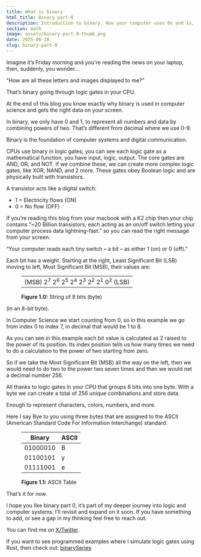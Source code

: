 ```yaml
---
title: What is binary
html_title: Binary part-0
description: Introduction to binary. How your computer uses 0s and 1s, logic gates, and transistors to show data on your screen.
section: math
image: assets/binary-part-0-thumb.png
date: 2025-06-28
slug: binary-part-0
---
```


Imagine it’s Friday morning and you're reading the news on your laptop, then, suddenly, you wonder…

"How are all these letters and images displayed to me?”

That’s binary going through logic gates in your CPU.

At the end of this blog you know exactly why binary is used in computer science and gets the right data on your screen.

In binary, we only have 0 and 1, to represent all numbers and data by combining powers of two. That’s different from decimal where we use 0-9.

Binary is the foundation of computer systems and digital communication.

CPUs use binary in logic gates; you can see each logic gate as a mathematical function, you have input, logic, output. The core gates are AND, OR, and NOT. If we combine these, we can create more complex logic gates, like XOR, NAND, and 2 more. These gates obey Boolean logic and are physically built with transistors.

A transistor acts like a digital switch:

<ul class="post-ul">
  <li>1 = Electricity flows (ON)</li>
  <li>0 = No flow (OFF)</li>
</ul>

If you’re reading this blog from your macbook with a K2 chip then your chip contains “~20 Billion transistors, each acting as an on/off switch letting your computer process data lightning-fast.” so you can read the right message from your screen.

“Your computer reads each tiny switch – a bit – as either 1 (on) or 0 (off).”

Each bit has a weight. Starting at the right, Least Significant Bit (LSB) moving to left, Most Significant Bit (MSB), their values are:

<figure>
  <table class="table-350px">
    <tr>
        <td>(MSB) 2<sup>7</sup>  2<sup>6</sup>  2<sup>5</sup>  2<sup>4</sup>  2<sup>3</sup>  2<sup>2</sup>  2<sup>1</sup>  0<sup>2</sup> (LSB)</td>
    </tr>
  </table>
  <figcaption><b>Figure 1.0:</b> String of 8 bits (byte)</figcaption>
</figure>

(in an 8-bit byte).

In Computer Science we start counting from 0, so in this example we go from index 0 to index 7, in decimal that would be 1 to 8.

As you can see in this example each bit value is calculated as 2 raised to the power of its position. Its index position tells us how many times we need to do a calculation to the power of two starting from zero.

So if we take the Most Significant Bit (MSB) all the way on the left, then we would need to do two to the power two seven times and then we would net a decimal number 256.

All thanks to logic gates in your CPU that groups 8 bits into one byte. With a byte we can create a total of 256 unique combinations and store data.

Enough to represent characters, colors, numbers, and more.

Here I say Bye to you using three bytes that are assigned to the ASCII (American Standard Code For Information Interchange) standard.

<figure>
  <table class="table-350px">
    <thead>
      <tr>
        <th>Binary</th>
        <th>ASCII</th>
      </tr>
    </thead>
    <tbody>
      <tr><td>01000010</td><td>B</td>
      <tr><td>01100101</td><td>y</td>
      <tr><td>01111001</td><td>e</td>
    </tbody>
  </table>
  <figcaption><b>Figure 1.1:</b> ASCII Table</figcaption>
</figure>

That’s it for now.

I hope you like binary part 0, it’s part of my deeper journey into logic and computer systems. I’ll revisit and expand on it soon. If you have something to add, or see a gap in my thinking feel free to reach out.

You can find me on [X/Twitter](https://x.com/lukefi_).

If you want to see programmed examples where I simulate logic gates using Rust, then check out: [binarySeries](https://github.com/Lmpkessels/binarySeries)
